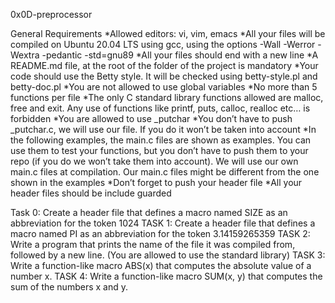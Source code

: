 0x0D-preprocessor

General Requirements
*Allowed editors: vi, vim, emacs
*All your files will be compiled on Ubuntu 20.04 LTS using gcc, using the options -Wall -Werror -Wextra -pedantic -std=gnu89
*All your files should end with a new line
*A README.md file, at the root of the folder of the project is mandatory
*Your code should use the Betty style. It will be checked using betty-style.pl and betty-doc.pl
*You are not allowed to use global variables
*No more than 5 functions per file
*The only C standard library functions allowed are malloc, free and exit. Any use of functions like printf, puts, calloc, realloc etc… is forbidden
*You are allowed to use _putchar
*You don’t have to push _putchar.c, we will use our file. If you do it won’t be taken into account
*In the following examples, the main.c files are shown as examples. You can use them to test your functions, but you don’t have to push them to your repo (if you do we won’t take them into account). We will use our own main.c files at compilation. Our main.c files might be different from the one shown in the examples
*Don’t forget to push your header file
*All your header files should be include guarded

Task 0: Create a header file that defines a macro named SIZE as an abbreviation for the token 1024
TASK 1: Create a header file that defines a macro named PI as an abbreviation for the token 3.14159265359
TASK 2: Write a program that prints the name of the file it was compiled from, followed by a new line.
	(You are allowed to use the standard library)
TASK 3: Write a function-like macro ABS(x) that computes the absolute value of a number x.
TASK 4: Write a function-like macro SUM(x, y) that computes the sum of the numbers x and y.
